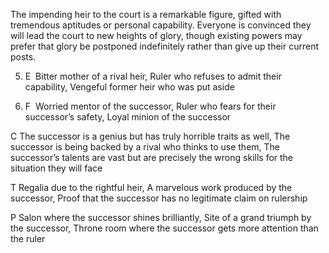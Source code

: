 The impending heir to the court is a remarkable figure, gifted with tremendous aptitudes or personal capability. Everyone is convinced they will lead the court to new heights of glory, though existing powers may prefer that glory be postponed indefinitely rather than give up their current posts.

5.  E  Bitter mother of a rival heir, Ruler who refuses to admit their capability, Vengeful former heir who was put aside
    
6.  F  Worried mentor of the successor, Ruler who fears for their successor’s safety, Loyal minion of the successor
    

C The successor is a genius but has truly horrible traits as well, The successor is being backed by a rival who thinks to use them, The successor’s talents are vast but are precisely the wrong skills for the situation they will face

T Regalia due to the rightful heir, A marvelous work produced by the successor, Proof that the successor has no legitimate claim on rulership

P Salon where the successor shines brilliantly, Site of a grand triumph by the successor, Throne room where the successor gets more attention than the ruler